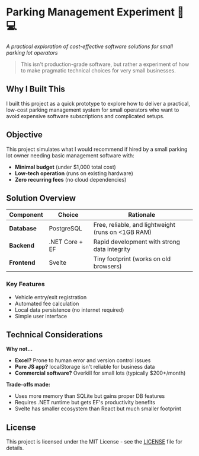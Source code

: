 # Parking Management Experiment 🚗💻

*A practical exploration of cost-effective software solutions for small parking lot operators*

> This isn't production-grade software, but rather a experiment of how to make pragmatic technical choices for very small businesses.

## Why I Built This

I built this project as a quick prototype to explore how to deliver a practical, low-cost parking management system for small operators who want to avoid expensive software subscriptions and complicated setups.

## Objective

This project simulates what I would recommend if hired by a small parking lot owner needing basic management software with:

- **Minimal budget** (under $1,000 total cost)  
- **Low-tech operation** (runs on existing hardware)  
- **Zero recurring fees** (no cloud dependencies)  

## Solution Overview

| Component       | Choice          | Rationale                                              |
|-----------------|-----------------|-------------------------------------------------------|
| **Database**    | PostgreSQL      | Free, reliable, and lightweight (runs on <1GB RAM)    |
| **Backend**     | .NET Core + EF  | Rapid development with strong data integrity          |
| **Frontend**    | Svelte          | Tiny footprint (works on old browsers)                 |

### Key Features

- Vehicle entry/exit registration  
- Automated fee calculation  
- Local data persistence (no internet required)  
- Simple user interface  

## Technical Considerations

**Why not...**

- **Excel?** Prone to human error and version control issues  
- **Pure JS app?** localStorage isn't reliable for business data  
- **Commercial software?** Overkill for small lots (typically $200+/month)  

**Trade-offs made:**

- Uses more memory than SQLite but gains proper DB features  
- Requires .NET runtime but gets EF's productivity benefits  
- Svelte has smaller ecosystem than React but much smaller footprint  


## License

This project is licensed under the MIT License - see the [LICENSE](LICENSE) file for details.
